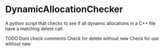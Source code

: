 # DynamicAllocationChecker
A python script that checks to see if all dynamic allocations in a C++ file have a matching delete call.

TODO
Dont check comments
Check for delete without new
Check for use without new
